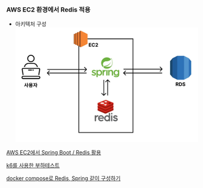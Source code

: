 ### AWS EC2 환경에서 Redis 적용

- 아키텍처 구성
![image_1.png](image_1.png)

[AWS EC2에서 Spring Boot / Redis 활용](초기_설정/README.md)

[k6를 사용한 부하테스트](k6_부하테스트/README.md)

[docker compose로 Redis, Spring 같이 구성하기](docker_compose/README.md)